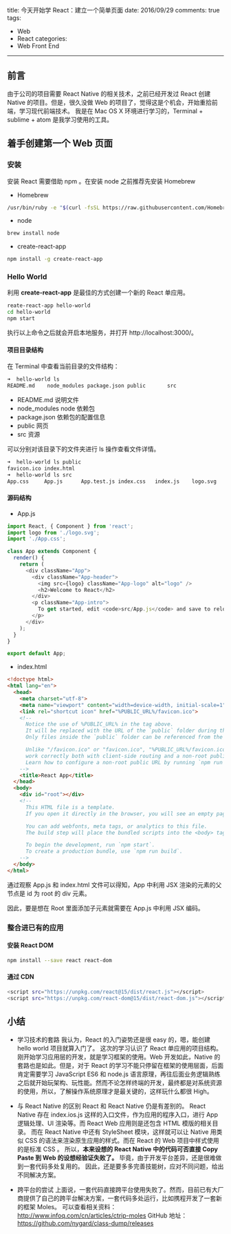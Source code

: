 title: 今天开始学 React：建立一个简单页面
date: 2016/09/29
comments: true
tags: 
- Web 
- React
categories: 
- Web Front End
---

## 前言
由于公司的项目需要 React Native 的相关技术，之前已经开发过 React 创建 Native 的项目。但是，很久没做 Web 的项目了，觉得这是个机会，开始重拾前端，学习现代前端技术。
我是在 Mac OS X 环境进行学习的，Terminal + sublime + atom 是我学习使用的工具。

## 着手创建第一个 Web 页面
### 安装
安装 React 需要借助 npm 。在安装 node 之前推荐先安装 Homebrew
- Homebrew

```sh
/usr/bin/ruby -e "$(curl -fsSL https://raw.githubusercontent.com/Homebrew/install/master/install)"
```

- node

```sh
brew install node
```

- create-react-app

```sh
npm install -g create-react-app
```

### Hello World
利用 **create-react-app** 是最佳的方式创建一个新的 React 单应用。

```sh
reate-react-app hello-world
cd hello-world
npm start
```
执行以上命令之后就会开启本地服务，并打开 http://localhost:3000/。

#### 项目目录结构
在 Terminal 中查看当前目录的文件结构：
```sh
➜  hello-world ls
README.md    node_modules package.json public       src
```
- README.md 说明文件
- node_modules node 依赖包
- package.json 依赖包的配置信息
- public 网页
- src 资源 

可以分别对该目录下的文件夹进行 ls 操作查看文件详情。
```sh
➜  hello-world ls public 
favicon.ico index.html
➜  hello-world ls src 
App.css     App.js      App.test.js index.css   index.js    logo.svg
```

#### 源码结构

- App.js

```JavaScript
import React, { Component } from 'react';
import logo from './logo.svg';
import './App.css';

class App extends Component {
  render() {
    return (
      <div className="App">
        <div className="App-header">
          <img src={logo} className="App-logo" alt="logo" />
          <h2>Welcome to React</h2>
        </div>
        <p className="App-intro">
          To get started, edit <code>src/App.js</code> and save to reload.
        </p>
      </div>
    );
  }
}

export default App;
```
- index.html

```HTML
<!doctype html>
<html lang="en">
  <head>
    <meta charset="utf-8">
    <meta name="viewport" content="width=device-width, initial-scale=1">
    <link rel="shortcut icon" href="%PUBLIC_URL%/favicon.ico">
    <!--
      Notice the use of %PUBLIC_URL% in the tag above.
      It will be replaced with the URL of the `public` folder during the build.
      Only files inside the `public` folder can be referenced from the HTML.

      Unlike "/favicon.ico" or "favicon.ico", "%PUBLIC_URL%/favicon.ico" will
      work correctly both with client-side routing and a non-root public URL.
      Learn how to configure a non-root public URL by running `npm run build`.
    -->
    <title>React App</title>
  </head>
  <body>
    <div id="root"></div>
    <!--
      This HTML file is a template.
      If you open it directly in the browser, you will see an empty page.

      You can add webfonts, meta tags, or analytics to this file.
      The build step will place the bundled scripts into the <body> tag.

      To begin the development, run `npm start`.
      To create a production bundle, use `npm run build`.
    -->
  </body>
</html>
```
通过观察 App.js 和 index.html 文件可以得知，App 中利用 JSX 渲染的元素的父节点是 id 为 root 的 div 元素。

因此，要是想在 Root 里面添加子元素就需要在 App.js 中利用 JSX 编码。

### 整合进已有的应用
#### 安装 React DOM

```sh
npm install --save react react-dom
```
#### 通过 CDN

```sh
<script src="https://unpkg.com/react@15/dist/react.js"></script>
<script src="https://unpkg.com/react-dom@15/dist/react-dom.js"></script>
```

## 小结
- 学习技术的套路
我认为，React 的入门姿势还是很 easy 的，嗯，能创建 hello world 项目就算入门了。
这次的学习认识了 React 单应用的项目结构。刚开始学习应用层的开发，就是学习框架的使用。Web 开发如此，Native 的套路也是如此。但是，对于 React 的学习不能只停留在框架的使用层面，后面肯定需要学习 JavaScript ES6 和 node.js 语言原理，再往后面业务逻辑熟练之后就开始玩架构、玩性能。然而不论怎样终端的开发，最终都是对系统资源的使用，所以，了解操作系统原理才是最关键的，这样玩什么都很 High。

- 与 React Native 的区别
React 和 React Native 仍是有差别的。 React Native 存在 index.ios.js 这样的入口文件，作为应用的程序入口，进行 App 逻辑处理、UI 渲染等。而 React Web 应用则是还包含 HTML 模版的相关目录。
而在 React Native 中还有 StyleSheet 模块，这样就可以让 Native 用类似 CSS 的语法来渲染原生应用的样式。而在 React 的 Web 项目中样式使用的是标准 CSS 。
所以，**本来设想的 React Native 中的代码可否直接 Copy Paste 到 Web 的设想经验证失败了。**
毕竟，由于开发平台差异，还是很难做到一套代码多处复用的。
因此，还是要多多完善技能树，应对不同问题，给出不同解决方案。

- 跨平台的尝试
上面说，一套代码直接跨平台使用失败了。然而，目前已有大厂商提供了自己的跨平台解决方案，一套代码多处运行，比如携程开发了一套新的框架 Moles。
可以查看相关资料：
http://www.infoq.com/cn/articles/ctrip-moles
GitHub 地址：
https://github.com/nygard/class-dump/releases